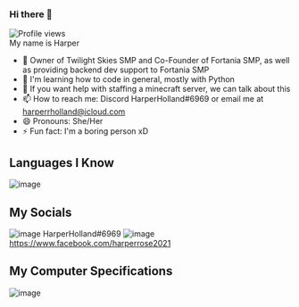 ### Hi there 👋
![Profile views](https://gpvc.arturio.dev/harper2021)    
My name is Harper

- 🔭 Owner of Twilight Skies SMP and Co-Founder of Fortania SMP, as well as providing backend dev support to Fortania SMP
- 🌱 I'm learning how to code in general, mostly with Python
- 👯 If you want help with staffing a minecraft server, we can talk about this
- 📫 How to reach me: Discord HarperHolland#6969 or email me at harperrholland@icloud.com
- 😄 Pronouns: She/Her
- ⚡ Fun fact: I'm a boring person xD  


## Languages I Know
![image](https://img.shields.io/badge/Python-FFD43B?style=for-the-badge&logo=python&logoColor=blue)  

## My Socials
![image](https://img.shields.io/badge/Discord-7289DA?style=for-the-badge&logo=discord&logoColor=white)  HarperHolland#6969
![image](https://img.shields.io/badge/-Facebook-blue?style=for-the-badge&logo=facebook&logoColor=white)  https://www.facebook.com/harperrose2021

## My Computer Specifications
![image](https://img.shields.io/badge/-nVidia%201600GTX-brightgreen?style+for-the-badge&logo=nvidia&logoColor=white)
